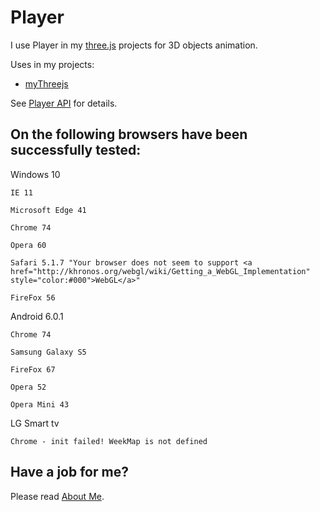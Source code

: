 # Player
I use Player in my [three.js](https://threejs.org/) projects for 3D objects animation.

Uses in my projects:
 * [myThreejs](https://github.com/anhr/myThreejs)

See [Player API](https://raw.githack.com/anhr/commonNodeJS/master/player/jsdoc/index.html) for details.

## On the following browsers have been successfully tested:

Windows 10

	IE 11

	Microsoft Edge 41

	Chrome 74

	Opera 60

	Safari 5.1.7 "Your browser does not seem to support <a href="http://khronos.org/webgl/wiki/Getting_a_WebGL_Implementation" style="color:#000">WebGL</a>"

	FireFox 56

Android 6.0.1

	Chrome 74 

	Samsung Galaxy S5

	FireFox 67

	Opera 52

	Opera Mini 43

LG Smart tv

	Chrome - init failed! WeekMap is not defined

 ## Have a job for me?
Please read [About Me](https://anhr.github.io/AboutMe/).
